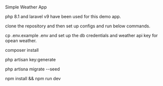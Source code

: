 Simple Weather App 

php 8.1 and laravel v9 have been used for this demo app.


clone the repository and then set up configs and run below commands. 

cp .env.example .env and set up the db credentials and weather api key for opean weather.

composer install

php artisan key:generate

php artisna migrate --seed

npm install && npm run dev

